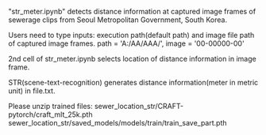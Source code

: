 "str_meter.ipynb" detects distance information at captured image frames of sewerage clips from Seoul Metropolitan Government, South Korea.

Users need to type inputs: execution path(default path) and image file path of captured image frames.
path = 'A:/AA/AAA/', 
image = '00-00000-00'

2nd cell of str_meter.ipynb selects location of distance information in image frame.

STR(scene-text-recognition) generates distance information(meter in metric unit) in file.txt.

Please unzip trained files:
sewer_location_str/CRAFT-pytorch/craft_mlt_25k.pth
sewer_location_str/saved_models/models/train/train_save_part.pth
